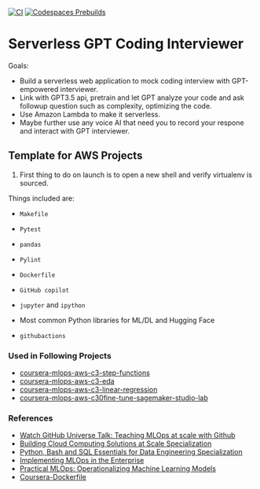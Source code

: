 [![CI](https://github.com/nogibjj/aws-template/actions/workflows/cicd.yml/badge.svg?branch=main)](https://github.com/nogibjj/aws-template/actions/workflows/cicd.yml)
[![Codespaces Prebuilds](https://github.com/nogibjj/aws-template/actions/workflows/codespaces/create_codespaces_prebuilds/badge.svg?branch=main)](https://github.com/nogibjj/aws-template/actions/workflows/codespaces/create_codespaces_prebuilds)

# Serverless GPT Coding Interviewer

Goals:
- Build a serverless web application to mock coding interview with GPT-empowered interviewer.
- Link with GPT3.5 api, pretrain and let GPT analyze your code and ask followup question such as complexity, optimizing the code.
- Use Amazon Lambda to make it serverless.
- Maybe further use any voice AI that need you to record your respone and interact with GPT interviewer.







## Template for AWS Projects

1. First thing to do on launch is to open a new shell and verify virtualenv is sourced.

Things included are:

* `Makefile`

* `Pytest`

* `pandas`

* `Pylint`

* `Dockerfile`

* `GitHub copilot`

* `jupyter` and `ipython` 

* Most common Python libraries for ML/DL and Hugging Face

* `githubactions` 

### Used in Following Projects

* [coursera-mlops-aws-c3-step-functions](https://github.com/nogibjj/coursera-mlops-aws-c3-step-functions)
* [coursera-mlops-aws-c3-eda](https://github.com/nogibjj/coursera-mlops-aws-c3-eda)
* [coursera-mlops-aws-c3-linear-regression](https://github.com/nogibjj/coursera-mlops-aws-c3-linear-regression)
* [coursera-mlops-aws-c30fine-tune-sagemaker-studio-lab](https://github.com/nogibjj/coursera-mlops-aws-c30fine-tune-sagemaker-studio-lab)

### References

* [Watch GitHub Universe Talk:  Teaching MLOps at scale with Github](https://watch.githubuniverse.com/on-demand/ec17cbb3-0a89-4764-90a5-9debb58515f8)
* [Building Cloud Computing Solutions at Scale Specialization](https://www.coursera.org/specializations/building-cloud-computing-solutions-at-scale)
* [Python, Bash and SQL Essentials for Data Engineering Specialization](https://www.coursera.org/learn/web-app-command-line-tools-for-data-engineering-duke)
* [Implementing MLOps in the Enterprise](https://learning.oreilly.com/library/view/implementing-mlops-in/9781098136574/)
* [Practical MLOps: Operationalizing Machine Learning Models](https://www.amazon.com/Practical-MLOps-Operationalizing-Machine-Learning/dp/1098103017)
* [Coursera-Dockerfile](https://gist.github.com/noahgift/82a34d56f0a8f347865baaa685d5e98d)
